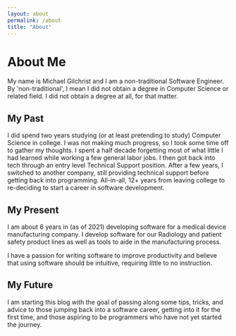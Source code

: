 ```yaml
---
layout: about
permalink: /about
title: "About"
---
```


# About Me

My name is Michael Gilchrist and I am a non-traditional Software Engineer. By 'non-traditional', I mean I did not obtain a degree in Computer Science or related field. I did not obtain a degree at all, for that matter.

## My Past

I did spend two years studying (or at least pretending to study) Computer Science in college. I was not making much progress, so I took some time off to gather my thoughts. I spent a half decade forgetting most of what little I had learned while working a few general labor jobs. I then got back into tech through an entry level Technical Support position. After a few years, I switched to another company, still providing technical support before getting back into programming. All-in-all, 12+ years from leaving college to re-deciding to start a career in software development.

## My Present

I am about 6 years in (as of 2021) developing software for a medical device manufacturing company. I develop software for our Radiology and patient safety product lines as well as tools to aide in the manufacturing process.

I have a passion for writing software to improve productivity and believe that using software should be intuitive, requiring little to no instruction.

## My Future

I am starting this blog with the goal of passing along some tips, tricks, and advice to those jumping back into a software career, getting into it for the first time, and those aspiring to be programmers who have not yet started the journey.
